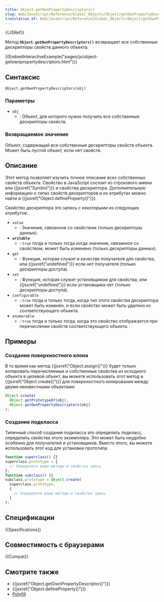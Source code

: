 ```yaml
---
title: Object.getOwnPropertyDescriptors()
slug: Web/JavaScript/Reference/Global_Objects/Object/getOwnPropertyDescriptors
translation_of: Web/JavaScript/Reference/Global_Objects/Object/getOwnPropertyDescriptors
---
```


{{JSRef}}

Метод **`Object.getOwnPropertyDescriptors()`** возвращает все собственные дескрипторы свойств данного объекта.

{{EmbedInteractiveExample("pages/js/object-getownpropertydescriptors.html")}}

## Синтаксис

```
Object.getOwnPropertyDescriptors(obj)
```

### Параметры

- `obj`
  - : Объект, для которого нужно получить все собственные дескрипторы свойств.

### Возвращаемое значение

Объект, содержащий все собственные дескрипторы свойств объекта. Может быть пустой объект, если нет свойств.

## Описание

Этот метод позволяет изучить точное описание всех собственных свойств объекта. Свойство в JavaScript состоит из строкового имени или {{jsxref("Symbol")}} и свойства дескриптора. Дополнительную информацию о типах свойств дескрипторов и их атрибутах можно найти в {{jsxref("Object.defineProperty()")}}.

Свойство дескриптора это запись с некоторыми из следующих атрибутов:

- `value`
  - : Значение, связанное со свойством (только дескрипторы данных).
- **`writable`**
  - : `true` тогда и только тогда когда значение, связанное со свойством, может быть изменено (только дескрипторы данных).
- `get`
  - : Функция, которая служит в качестве получателя для свойства, или {{jsxref("undefined")}} если нет получателя (только дескрипторы доступа).
- `set`
  - : Функция, которая служит установщиком для свойства, или {{jsxref("undefined")}} если установщика нет (только дескрипторы доступа).
- `configurable`
  - : `true` тогда и только тогда, когда тип этого свойства дескриптора может быть изменён, и если свойство может быть удалено из соответствующего объекта.
- `enumerable`
  - : `true` тогда и только тогда, когда это свойство отображается при перечислении свойств соответствующего объекта.

## Примеры

### Создание поверхностного клона

В то время как метод {{jsxref("Object.assign()")}} будет только копировать перечисляемые и собственные свойства из исходного объекта в целевой объект, вы можете использовать этот метод и {{jsxref("Object.create()")}} для поверхностного копирования между двумя неизвестными объектами:

```js
Object.create(
  Object.getPrototypeOf(obj),
  Object.getOwnPropertyDescriptors(obj)
);
```

### Создание подкласса

Типичный способ создания подкласса это определить подкласс, определить свойства этого экземпляра. Это может быть неудобно особенно для получателей и установщиков. Вместо этого, вы можете использовать этот код для установки прототипа:

```js
function superclass() {}
superclass.prototype = {
  // Определите ваши методы и свойства здесь
};
function subclass() {}
subclass.prototype = Object.create(
  superclass.prototype,
  {
    // Определите ваши методы и свойства здесь
  }
);
```

## Спецификации

{{Specifications}}

## Совместимость с браузерами

{{Compat}}

## Смотрите также

- {{jsxref("Object.getOwnPropertyDescriptor()")}}
- {{jsxref("Object.defineProperty()")}}
- [Polyfill](https://github.com/tc39/proposal-object-getownpropertydescriptors)
